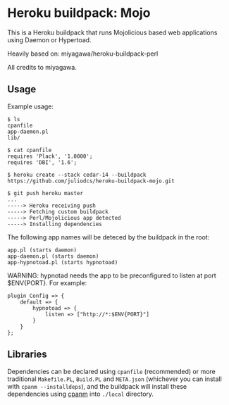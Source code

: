 Heroku buildpack: Mojo
======================

This is a Heroku buildpack that runs Mojolicious based web applications using Daemon or Hypertoad.

Heavily based on: miyagawa/heroku-buildpack-perl

All credits to miyagawa.

Usage
-----

Example usage:

    $ ls
    cpanfile
    app-daemon.pl
    lib/

    $ cat cpanfile
    requires 'Plack', '1.0000';
    requires 'DBI', '1.6';

    $ heroku create --stack cedar-14 --buildpack https://github.com/juliodcs/heroku-buildpack-mojo.git

    $ git push heroku master
    ...
    -----> Heroku receiving push
    -----> Fetching custom buildpack
    -----> Perl/Mojolicious app detected
    -----> Installing dependencies

The following app names will be deteced by the buildpack in the root:

    app.pl (starts daemon)
    app-daemon.pl (starts daemon)
    app-hypnotoad.pl (starts hypnotoad)

WARNING: hypnotad needs the app to be preconfigured to listen at port $ENV{PORT}. For example:

    plugin Config => {
        default => {
            hypnotoad => {
                listen => ["http://*:$ENV{PORT}"]
            }
        }
    };

Libraries
---------

Dependencies can be declared using `cpanfile` (recommended) or more traditional `Makefile.PL`, `Build.PL` and `META.json` (whichever you can install with `cpanm --installdeps`), and the buildpack will install these dependencies using [cpanm](http://cpanmin.us) into `./local` directory.

